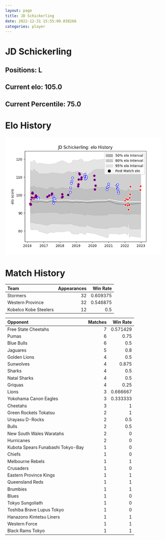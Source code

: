 ```yaml
---  
layout: page  
title: JD Schickerling  
date: 2022-12-31 15:55:09.038266  
categories: player  
---
```

# JD Schickerling

## Positions: L

## Current elo: 105.0

## Current Percentile: 75.0

# Elo History


![elo history](history_JDSchickerling.png)
# Match History


| Team                  |   Appearances |   Win Rate |
|:----------------------|--------------:|-----------:|
| Stormers              |            32 |   0.609375 |
| Western Province      |            32 |   0.546875 |
| Kobelco Kobe Steelers |            12 |   0.5      |

| Opponent                          |   Matches |   Win Rate |
|:----------------------------------|----------:|-----------:|
| Free State Cheetahs               |         7 |   0.571429 |
| Pumas                             |         6 |   0.75     |
| Blue Bulls                        |         6 |   0.5      |
| Jaguares                          |         5 |   0.8      |
| Golden Lions                      |         4 |   0.5      |
| Sunwolves                         |         4 |   0.875    |
| Sharks                            |         4 |   0.5      |
| Natal Sharks                      |         4 |   0.5      |
| Griquas                           |         4 |   0.25     |
| Lions                             |         3 |   0.666667 |
| Yokohama Canon Eagles             |         3 |   0.333333 |
| Cheetahs                          |         3 |   1        |
| Green Rockets Tokatsu             |         2 |   1        |
| Urayasu D-Rocks                   |         2 |   0.5      |
| Bulls                             |         2 |   0.5      |
| New South Wales Waratahs          |         2 |   0        |
| Hurricanes                        |         2 |   0        |
| Kubota Spears Funabashi Tokyo-Bay |         1 |   0        |
| Chiefs                            |         1 |   0        |
| Melbourne Rebels                  |         1 |   1        |
| Crusaders                         |         1 |   0        |
| Eastern Province Kings            |         1 |   1        |
| Queensland Reds                   |         1 |   1        |
| Brumbies                          |         1 |   1        |
| Blues                             |         1 |   0        |
| Tokyo Sungoliath                  |         1 |   0        |
| Toshiba Brave Lupus Tokyo         |         1 |   0        |
| Hanazono Kintetsu Liners          |         1 |   1        |
| Western Force                     |         1 |   1        |
| Black Rams Tokyo                  |         1 |   1        |